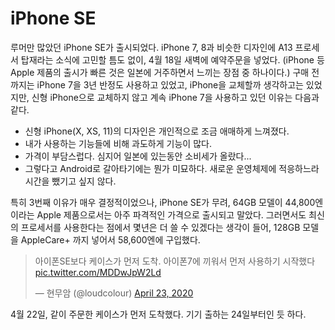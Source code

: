 <!---
title: iPhone SE
category: Life
language: Korean
--->

# iPhone SE

루머만 많았던 iPhone SE가 출시되었다. iPhone 7, 8과 비슷한 디자인에
A13 프로세서 탑재라는 소식에 고민할 틈도 없이, 4월 18일 새벽에 예약주문을 넣었다.
(iPhone 등 Apple 제품의 출시가 빠른 것은 일본에 거주하면서 느끼는 장점 중 하나이다.)
구매 전까지는 iPhone 7을 3년 반정도 사용하고 있었고,
iPhone을 교체할까 생각하고는 있었지만, 신형 iPhone으로 교체하지 않고
계속 iPhone 7을 사용하고 있던 이유는 다음과 같다.

- 신형 iPhone(X, XS, 11)의 디자인은 개인적으로 조금 애매하게 느껴졌다.
- 내가 사용하는 기능들에 비해 과도하게 기능이 많다.
- 가격이 부담스럽다. 심지어 일본에 있는동안 소비세가 올랐다...
- 그렇다고 Android로 갈아타기에는 뭔가 미묘하다.
새로운 운영체제에 적응하느라 시간을 뺐기고 싶지 않다.

특히 3번째 이유가 매우 결정적이었으나, iPhone SE가 무려, 64GB 모델이
44,800엔이라는 Apple 제품으로서는 아주 파격적인 가격으로 출시되고 말았다.
그러면서도 최신의 프로세서를 사용한다는 점에서
몇년은 더 쓸 수 있겠다는 생각이 들어,
128GB 모델을 AppleCare+ 까지 넣어서 58,600엔에 구입했다.

<blockquote class="twitter-tweet"><p lang="ko" dir="ltr">아이폰SE보다 케이스가 먼저 도착. 아이폰7에 끼워서 먼저 사용하기 시작했다 <a href="https://t.co/MDDwJpW2Ld">pic.twitter.com/MDDwJpW2Ld</a></p>&mdash; 현무암 (@loudcolour) <a href="https://twitter.com/loudcolour/status/1253289282921353216?ref_src=twsrc%5Etfw">April 23, 2020</a></blockquote> <script async src="https://platform.twitter.com/widgets.js" charset="utf-8"></script>

4월 22일, 같이 주문한 케이스가 먼저 도착했다. 기기 출하는 24일부터인 듯 하다.
